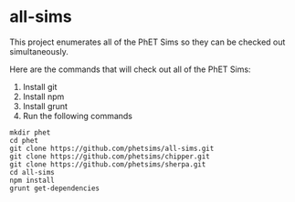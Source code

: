 all-sims
========

This project enumerates all of the PhET Sims so they can be checked out simultaneously.

Here are the commands that will check out all of the PhET Sims:

1. Install git
2. Install npm
3. Install grunt
4. Run the following commands

```
mkdir phet
cd phet
git clone https://github.com/phetsims/all-sims.git
git clone https://github.com/phetsims/chipper.git
git clone https://github.com/phetsims/sherpa.git
cd all-sims
npm install
grunt get-dependencies
```